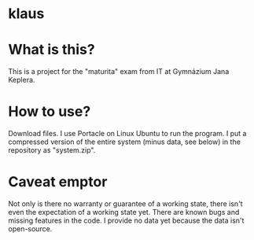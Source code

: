 # klaus

# What is this?

This is a project for the "maturita" exam from IT at Gymnázium Jana Keplera.

# How to use?

Download files. I use Portacle on Linux Ubuntu to run the program. I put a compressed version of the entire system (minus data, see below) in the repository as "system.zip". 

# Caveat emptor

Not only is there no warranty or guarantee of a working state, there isn't even the expectation of a working state yet. There are known bugs and missing features in the code. I provide no data yet because the data isn't open-source. 
